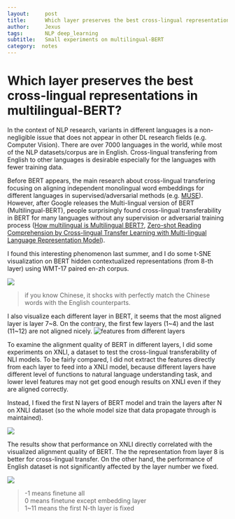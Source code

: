```yaml
---
layout:     post
title:      Which layer preserves the best cross-lingual representations in multilingual-BERT?
author:     Jexus
tags: 		NLP deep_learning
subtitle:   Small experiments on multilingual-BERT
category:  notes
---
```


# Which layer preserves the best cross-lingual representations in multilingual-BERT?

In the context of NLP research, variants in different languages is a non-negligible issue that does not appear in other DL research fields (e.g. Computer Vision). There are over 7000 languages in the world, while most of the NLP datasets/corpus are in English. Cross-lingual transfering from English to other languages is desirable especially for the languages with fewer training data.

Before BERT appears, the main research about cross-lingual transfering focusing on aligning independent monolingual word embeddings for different languages in supervised/adversarial methods (e.g. [MUSE](https://arxiv.org/pdf/1710.04087.pdf)). However, after Google releases the Multi-lingual version of BERT (Multilingual-BERT), people surprisingly found cross-lingual transferability in BERT for many languages without any supervision or adversarial training process ([How multilingual is Multilingual BERT?](http://arxiv.org/abs/1906.01502), [Zero-shot Reading Comprehension by Cross-lingual Transfer Learning with Multi-lingual Language Representation Model](https://arxiv.org/abs/1909.09587)). 

I found this interesting phenomenon last summer, and I do some t-SNE visualization on BERT hidden contextualized representations (from 8-th layer) using WMT-17 paired en-zh corpus.

![](https://i.imgur.com/geFX8rh.png)
> if you know Chinese, it shocks with perfectly match the Chinese words with the English counterparts.

I also visualize each different layer in BERT, it seems that the most aligned layer is layer 7~8. On the contrary, the first few layers (1~4) and the last (11~12) are not aligned nicely.
![features from different layers](https://i.imgur.com/agcOuNx.gif)

To examine the alignment quality of BERT in different layers, I did some experiments on XNLI, a dataset to test the cross-lingual transferability of NLI models. To be fairly compared, I did not extract the features directly from each layer to feed into a XNLI model, because different layers have different level of functions to natural language understanding task, and lower level features may not get good enough results on XNLI even if they are aligned correctly.

Instead, I fixed the first N layers of BERT model and train the layers after N on XNLI dataset (so the whole model size that data propagate through is maintained). 

![](https://i.imgur.com/AQPj7Wd.png)

The results show that performance on XNLI directly correlated with the visualized alignment quality of BERT. The the representation from layer 8 is better for cross-lingual transfer. On the other hand, the performance of English dataset is not significantly affected by the layer number we fixed. 

![](https://i.imgur.com/jX8ti9d.png)
> -1 means finetune all  
> 0 means finetune except embedding layer  
> 1~11 means the first N-th layer is fixed